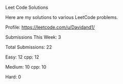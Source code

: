Leet Code Solutions

Here are my solutions to various LeetCode problems. 

Profile:
https://leetcode.com/u/Davidand1/

Submissions This Week: 3

Total Submissions: 22

Easy: 12
cpp: 12

Medium: 10
cpp: 10

Hard: 0
